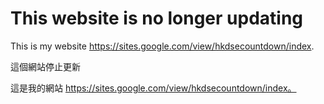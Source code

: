 # This website is no longer updating
This is my website https://sites.google.com/view/hkdsecountdown/index. 

這個網站停止更新

這是我的網站 https://sites.google.com/view/hkdsecountdown/index。
